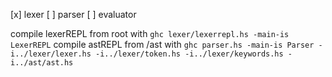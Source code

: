 [x] lexer
[ ] parser
[ ] evaluator

compile lexerREPL from root with `ghc lexer/lexerrepl.hs -main-is LexerREPL`
compile astREPL from /ast with `ghc parser.hs -main-is Parser -i../lexer/lexer.hs -i../lexer/token.hs -i../lexer/keywords.hs -i../ast/ast.hs`
